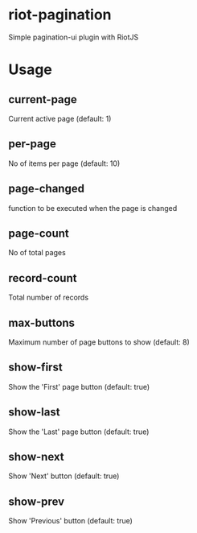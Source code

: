 # riot-pagination
Simple pagination-ui plugin with RiotJS

# Usage

<riot-pagination
  show         = "{ participants.length }"
  current-page = "{ currentPage }"
  per-page     = "{ perPage }"
  page-changed = "{ switchPage }"
  page-count   = "{ pageCount }"
  record-count = "{ recordCount }"
  max-buttons  = "8"
  show-first   = "true"
  show-last    = "true"
  show-next    = "true"
  show-prev    = "true">
</riot-pagination>

## current-page
Current active page (default: 1)

## per-page
No of items per page (default: 10)

## page-changed
function to be executed when the page is changed

## page-count
No of total pages

## record-count
Total number of records

## max-buttons
Maximum number of page buttons to show (default: 8)

## show-first
Show the 'First' page button (default: true)

## show-last
Show the 'Last' page button (default: true)

## show-next
Show 'Next' button (default: true)

## show-prev
Show 'Previous' button (default: true)

